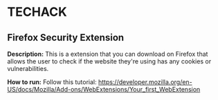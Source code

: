 # TECHACK

## Firefox Security Extension
**Description:** This is a extension that you can download on Firefox that allows the user to check if the website they're using has any cookies or vulnerabilities.

**How to run:**
Follow this tutorial: https://developer.mozilla.org/en-US/docs/Mozilla/Add-ons/WebExtensions/Your_first_WebExtension
